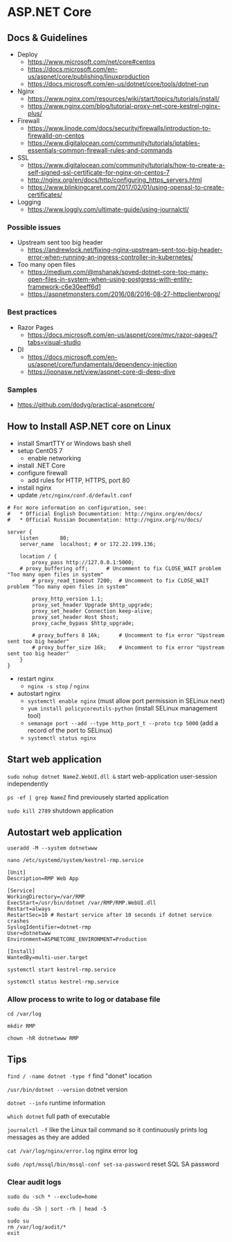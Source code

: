 # ASP.NET Core

## Docs & Guidelines

* Deploy
  * https://www.microsoft.com/net/core#centos
  * https://docs.microsoft.com/en-us/aspnet/core/publishing/linuxproduction
  * https://docs.microsoft.com/en-us/dotnet/core/tools/dotnet-run
* Nginx
  * https://www.nginx.com/resources/wiki/start/topics/tutorials/install/
  * https://www.nginx.com/blog/tutorial-proxy-net-core-kestrel-nginx-plus/
* Firewall
  * https://www.linode.com/docs/security/firewalls/introduction-to-firewalld-on-centos
  * https://www.digitalocean.com/community/tutorials/iptables-essentials-common-firewall-rules-and-commands
* SSL
  * https://www.digitalocean.com/community/tutorials/how-to-create-a-self-signed-ssl-certificate-for-nginx-on-centos-7
  * http://nginx.org/en/docs/http/configuring_https_servers.html
  * https://www.blinkingcaret.com/2017/02/01/using-openssl-to-create-certificates/
* Logging
  * https://www.loggly.com/ultimate-guide/using-journalctl/

### Possible issues
* Upstream sent too big header
  * https://andrewlock.net/fixing-nginx-upstream-sent-too-big-header-error-when-running-an-ingress-controller-in-kubernetes/
* Too many open files
  * https://medium.com/@mshanak/soved-dotnet-core-too-many-open-files-in-system-when-using-postgress-with-entity-framework-c6e30eeff6d1
  * https://aspnetmonsters.com/2016/08/2016-08-27-httpclientwrong/

### Best practices
* Razor Pages
  * https://docs.microsoft.com/en-us/aspnet/core/mvc/razor-pages/?tabs=visual-studio
* DI
  * https://docs.microsoft.com/en-us/aspnet/core/fundamentals/dependency-injection
  * https://joonasw.net/view/aspnet-core-di-deep-dive
  
### Samples
* https://github.com/dodyg/practical-aspnetcore/

## How to Install ASP.NET core on Linux
* install SmartTTY or Windows bash shell
* setup CentOS 7
  * enable networking
* install .NET Core
* configure firewall
  * add rules for HTTP, HTTPS, port 80
* install nginx
* update `/etc/nginx/conf.d/default.conf`
```
# For more information on configuration, see:
#   * Official English Documentation: http://nginx.org/en/docs/
#   * Official Russian Documentation: http://nginx.org/ru/docs/

server {
    listen       80;
    server_name  localhost; # or 172.22.199.136;

    location / {
        proxy_pass http://127.0.0.1:5000;
	# proxy_buffering off;		# Uncomment to fix CLOSE_WAIT problem "Too many open files in system"
        # proxy_read_timeout 7200;	# Uncomment to fix CLOSE_WAIT problem "Too many open files in system"
	
        proxy_http_version 1.1;
        proxy_set_header Upgrade $http_upgrade;
        proxy_set_header Connection keep-alive;
        proxy_set_header Host $host;
        proxy_cache_bypass $http_upgrade;
	
        # proxy_buffers 8 16k;		# Uncomment to fix error "Upstream sent too big header"
        # proxy_buffer_size 16k;	# Uncomment to fix error "Upstream sent too big header"
    }
}
```
* restart nginx
  * `nginx -s stop` / `nginx`
* autostart nginx
  * `systemctl enable nginx` (must allow port permission in SELinux next)
  * `yum install policycoreutils-python` (install SELinux management tool)
  * `semanage port --add --type http_port_t --proto tcp 5000` (add a record of the port to SELinux)
  * `systemctl status nginx`
  
## Start web application

`sudo nohup dotnet NameZ.WebUI.dll &` start web-application user-session independently

`ps -ef | grep NameZ` find previousely started application

`sudo kill 2789` shutdown application

## Autostart web application

`useradd -M --system dotnetwww`

`nano /etc/systemd/system/kestrel-rmp.service`

```
[Unit]
Description=RMP Web App

[Service]
WorkingDirectory=/var/RMP
ExecStart=/usr/bin/dotnet /var/RMP/RMP.WebUI.dll
Restart=always
RestartSec=10 # Restart service after 10 seconds if dotnet service crashes
SyslogIdentifier=dotnet-rmp
User=dotnetwww
Environment=ASPNETCORE_ENVIRONMENT=Production

[Install]
WantedBy=multi-user.target
```

`systemctl start kestrel-rmp.service`

`systemctl status kestrel-rmp.service`

### Allow process to write to log or database file

`cd /var/log`

`mkdir RMP`

`chown -hR dotnetwww RMP`

## Tips

`find / -name dotnet -type f` find "donet" location

`/usr/bin/dotnet --version` dotnet version

`dotnet --info` runtime information

`which dotnet` full path of executable

`journalctl -f`  like the Linux tail command so it continuously prints log messages as they are added

`cat /var/log/nginx/error.log` nginx error log

`sudo /opt/mssql/bin/mssql-conf set-sa-password` reset SQL SA password

### Clear audit logs

`sudo du -sch * --exclude=home`

`sudo du -Sh | sort -rh | head -5`

```
sudo su
rm /var/log/audit/*
exit
```


